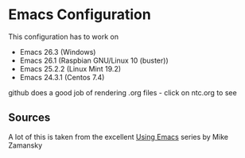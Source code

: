 # Emacs Configuration
This configuration has to work on

* Emacs 26.3 (Windows)
* Emacs 26.1 (Raspbian GNU/Linux 10 (buster))
* Emacs 25.2.2 (Linux Mint 19.2)
* Emacs 24.3.1 (Centos 7.4)

github does a good job of rendering .org files - click on ntc.org to see

## Sources
A lot of this is taken from the excellent [Using Emacs](https://cestlaz.github.io/stories/emacs/) series by Mike Zamansky  

